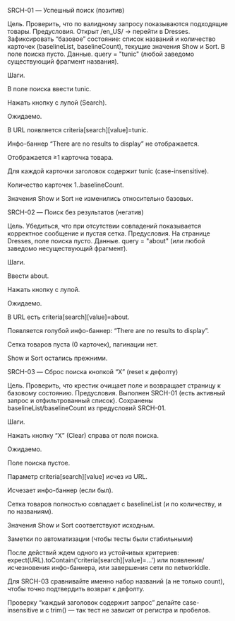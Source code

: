 SRCH-01 — Успешный поиск (позитив)

Цель. Проверить, что по валидному запросу показываются подходящие товары.
Предусловия. Открыт /en_US/ → перейти в Dresses. Зафиксировать “базовое” состояние: список названий и количество карточек (baselineList, baselineCount), текущие значения Show и Sort. В поле поиска пусто.
Данные. query = "tunic" (любой заведомо существующий фрагмент названия).

Шаги.

В поле поиска ввести tunic.

Нажать кнопку с лупой (Search).

Ожидаемо.

В URL появляется criteria[search][value]=tunic.

Инфо-баннер “There are no results to display” не отображается.

Отображается ≥1 карточка товара.

Для каждой карточки заголовок содержит tunic (case-insensitive).

Количество карточек 1..baselineCount.

Значения Show и Sort не изменились относительно базовых.




SRCH-02 — Поиск без результатов (негатив)

Цель. Убедиться, что при отсутствии совпадений показывается корректное сообщение и пустая сетка.
Предусловия. На странице Dresses, поле поиска пусто.
Данные. query = "about" (или любой заведомо несуществующий фрагмент).

Шаги.

Ввести about.

Нажать кнопку с лупой.

Ожидаемо.

В URL есть criteria[search][value]=about.

Появляется голубой инфо-баннер: “There are no results to display”.

Сетка товаров пуста (0 карточек), пагинации нет.

Show и Sort остались прежними.




SRCH-03 — Сброс поиска кнопкой “X” (reset к дефолту)

Цель. Проверить, что крестик очищает поле и возвращает страницу к базовому состоянию.
Предусловия. Выполнен SRCH-01 (есть активный запрос и отфильтрованный список). Сохранены baselineList/baselineCount из предусловий SRCH-01.

Шаги.

Нажать кнопку “X” (Clear) справа от поля поиска.

Ожидаемо.

Поле поиска пустое.

Параметр criteria[search][value] исчез из URL.

Исчезает инфо-баннер (если был).

Сетка товаров полностью совпадает с baselineList (и по количеству, и по названиям).

Значения Show и Sort соответствуют исходным.




Заметки по автоматизации (чтобы тесты были стабильными)

После действий ждем одного из устойчивых критериев:
expect(URL).toContain('criteria[search][value]=...') или появления/исчезновения инфо-баннера, или завершения сети по networkidle.

Для SRCH-03 сравнивайте именно набор названий (а не только count), чтобы точно подтвердить возврат к дефолту.

Проверку “каждый заголовок содержит запрос” делайте case-insensitive и с trim() — так тест не зависит от регистра и пробелов.